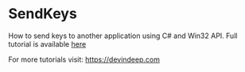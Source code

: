 # SendKeys
How to send keys to another application using C# and Win32 API. Full tutorial is available [here](https://devindeep.com/how-to-send-keys-to-another-application-using-c/)

For more tutorials visit: https://devindeep.com
